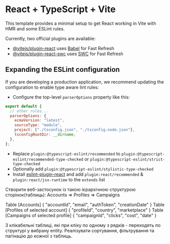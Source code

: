 # React + TypeScript + Vite

This template provides a minimal setup to get React working in Vite with HMR and some ESLint rules.

Currently, two official plugins are available:

- [@vitejs/plugin-react](https://github.com/vitejs/vite-plugin-react/blob/main/packages/plugin-react/README.md) uses [Babel](https://babeljs.io/) for Fast Refresh
- [@vitejs/plugin-react-swc](https://github.com/vitejs/vite-plugin-react-swc) uses [SWC](https://swc.rs/) for Fast Refresh

## Expanding the ESLint configuration

If you are developing a production application, we recommend updating the configuration to enable type aware lint rules:

- Configure the top-level `parserOptions` property like this:

```js
export default {
  // other rules...
  parserOptions: {
    ecmaVersion: "latest",
    sourceType: "module",
    project: ["./tsconfig.json", "./tsconfig.node.json"],
    tsconfigRootDir: __dirname,
  },
};
```

- Replace `plugin:@typescript-eslint/recommended` to `plugin:@typescript-eslint/recommended-type-checked` or `plugin:@typescript-eslint/strict-type-checked`
- Optionally add `plugin:@typescript-eslint/stylistic-type-checked`
- Install [eslint-plugin-react](https://github.com/jsx-eslint/eslint-plugin-react) and add `plugin:react/recommended` & `plugin:react/jsx-runtime` to the `extends` list

Створити веб-застосунок із такою ієрархічною структурою сторінок(таблиць):
Accounts => Profiles => Campaigns

Table [Accounts] {
"accountId", "email", "authToken", "creationDate"
}
Table [Profiles of selected account] {
"profileId", "country", "marketplace"
}
Table [Campaigns of selected profile] {
"campaignId", "clicks", "cost", "date"
}

3 клікабельні таблиці, які при кліку по одному з рядків - переходять по структурі у вибрану entity.
Реалізувати сортування, фільтрування та пагінацію до кожної з таблиць.
